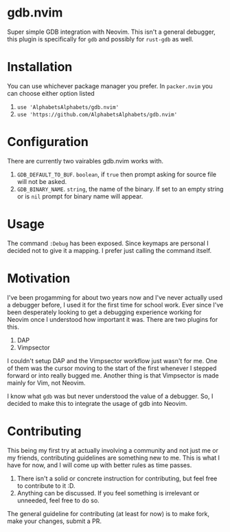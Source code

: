 # gdb.nvim
Super simple GDB integration with Neovim. This isn't a general debugger, 
this plugin is specifically for `gdb` and possibly for `rust-gdb` as well.

# Installation
You can use whichever package manager you prefer. In `packer.nvim` you can choose either option listed
1. `use 'AlphabetsAlphabets/gdb.nvim'`
2. `use 'https://github.com/AlphabetsAlphabets/gdb.nvim'`

# Configuration
There are currently two vairables gdb.nvim works with.
1. `GDB_DEFAULT_TO_BUF`. `boolean`, if `true` then prompt asking for source file will not be asked.
2. `GDB_BINARY_NAME`. `string`, the name of the binary. If set to an empty string or is `nil` prompt for binary name will appear.

# Usage
The command `:Debug` has been exposed. Since keymaps are personal I decided not to give it a mapping. I prefer just calling the command itself.

# Motivation
I've been progamming for about two years now and I've never actually used a debugger before, I used it for the first time for school work.
Ever since I've been desperately looking to get a debugging experience working for Neovim once I understood how important it was. There are two plugins for this.
1. DAP
2. Vimpsector

I couldn't setup DAP and the Vimpsector workflow just wasn't for me. One of them was the cursor moving to the start
of the first whenever I stepped forward or into really bugged me. Another thing is that Vimpsector is made mainly for
Vim, not Neovim.

I know what `gdb` was but never understood the value of a debugger. So, I decided to make this to integrate the usage of gdb into Neovim.

# Contributing
This being my first try at actually involving a community and not just me or my friends, contributing guidelines are something new to me.
This is what I have for now, and I will come up with better rules as time passes.

1. There isn't a solid or concrete instruction for contributing, but feel free to contribute to it :D.
2. Anything can be discussed. If you feel something is irrelevant or unneeded, feel free to do so.

The general guideline for contributing (at least for now) is to make fork, make your changes, submit a PR.
